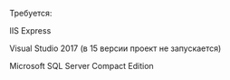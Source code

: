 Требуется:

IIS Express

Visual Studio 2017 (в 15 версии проект не запускается)

Microsoft SQL Server Compact Edition

